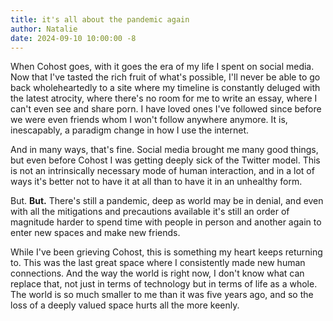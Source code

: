```yaml
---
title: it's all about the pandemic again
author: Natalie
date: 2024-09-10 10:00:00 -8
---
```


When Cohost goes, with it goes the era of my life I spent on social media. Now that I've tasted the rich fruit of what's possible, I'll never be able to go back wholeheartedly to a site where my timeline is constantly deluged with the latest atrocity, where there's no room for me to write an essay, where I can't even see and share porn. I have loved ones I've followed since before we were even friends whom I won't follow anywhere anymore. It is, inescapably, a paradigm change in how I use the internet.

And in many ways, that's fine. Social media brought me many good things, but even before Cohost I was getting deeply sick of the Twitter model. This is not an intrinsically necessary mode of human interaction, and in a lot of ways it's better not to have it at all than to have it in an unhealthy form.

But. **But.** There's still a pandemic, deep as world may be in denial, and even with all the mitigations and precautions available it's still an order of magnitude harder to spend time with people in person and another again to enter new spaces and make new friends.

While I've been grieving Cohost, this is something my heart keeps returning to. This was the last great space where I consistently made new human connections. And the way the world is right now, I don't know what can replace that, not just in terms of technology but in terms of life as a whole. The world is so much smaller to me than it was five years ago, and so the loss of a deeply valued space hurts all the more keenly.
